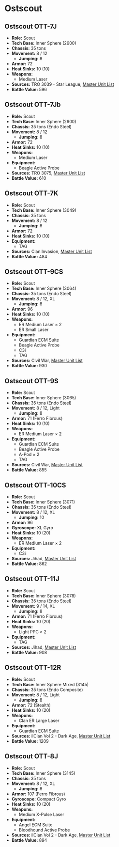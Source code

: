 # Ostscout
## Ostscout OTT-7J
- **Role:** Scout
- **Tech Base:** Inner Sphere (2600)
- **Chassis:** 35 tons
- **Movement:** 8 / 12
  - **Jumping:** 8
- **Armor:** 72
- **Heat Sinks:** 10 (10)
- **Weapons:**
  - Medium Laser
- **Sources:** TRO 3039 - Star League, [Master Unit List](http://masterunitlist.info/Unit/Details/2366/ostscout-ott-7j)
- **Battle Value:** 596

## Ostscout OTT-7Jb
- **Role:** Scout
- **Tech Base:** Inner Sphere (2600)
- **Chassis:** 35 tons (Endo Steel)
- **Movement:** 8 / 12
  - **Jumping:** 8
- **Armor:** 72
- **Heat Sinks:** 10 (10)
- **Weapons:**
  - Medium Laser
- **Equipment:**
  - Beagle Active Probe
- **Sources:** TRO 3075, [Master Unit List](http://masterunitlist.info/Unit/Details/2367/ostscout-ott-7jb)
- **Battle Value:** 610

## Ostscout OTT-7K
- **Role:** Scout
- **Tech Base:** Inner Sphere (3049)
- **Chassis:** 35 tons
- **Movement:** 8 / 12
  - **Jumping:** 8
- **Armor:** 72
- **Heat Sinks:** 10 (10)
- **Equipment:**
  - TAG
- **Sources:** Clan Invasion, [Master Unit List](http://masterunitlist.info/Unit/Details/2368/ostscout-ott-7k)
- **Battle Value:** 484

## Ostscout OTT-9CS
- **Role:** Scout
- **Tech Base:** Inner Sphere (3064)
- **Chassis:** 35 tons (Endo Steel)
- **Movement:** 8 / 12, XL
  - **Jumping:** 8
- **Armor:** 96
- **Heat Sinks:** 10 (10)
- **Weapons:**
  - ER Medium Laser × 2
  - ER Small Laser
- **Equipment:**
  - Guardian ECM Suite
  - Beagle Active Probe
  - C3i
  - TAG
- **Sources:** Civil War, [Master Unit List](http://masterunitlist.info/Unit/Details/2369/ostscout-ott-9cs)
- **Battle Value:** 930

## Ostscout OTT-9S
- **Role:** Scout
- **Tech Base:** Inner Sphere (3065)
- **Chassis:** 35 tons (Endo Steel)
- **Movement:** 8 / 12, Light
  - **Jumping:** 8
- **Armor:** 71 (Ferro Fibrous)
- **Heat Sinks:** 10 (10)
- **Weapons:**
  - ER Medium Laser × 2
- **Equipment:**
  - Guardian ECM Suite
  - Beagle Active Probe
  - A-Pod × 2
  - TAG
- **Sources:** Civil War, [Master Unit List](http://masterunitlist.info/Unit/Details/2370/ostscout-ott-9s)
- **Battle Value:** 855

## Ostscout OTT-10CS
- **Role:** Scout
- **Tech Base:** Inner Sphere (3071)
- **Chassis:** 35 tons (Endo Steel)
- **Movement:** 8 / 12, XL
  - **Jumping:** 10
- **Armor:** 96
- **Gyroscope:** XL Gyro
- **Heat Sinks:** 10 (20)
- **Weapons:**
  - ER Medium Laser × 2
- **Equipment:**
  - C3i
- **Sources:** Jihad, [Master Unit List](http://masterunitlist.info/Unit/Details/2364/ostscout-ott-10cs)
- **Battle Value:** 862

## Ostscout OTT-11J
- **Role:** Scout
- **Tech Base:** Inner Sphere (3078)
- **Chassis:** 35 tons (Endo Steel)
- **Movement:** 9 / 14, XL
  - **Jumping:** 8
- **Armor:** 71 (Ferro Fibrous)
- **Heat Sinks:** 10 (20)
- **Weapons:**
  - Light PPC × 2
- **Equipment:**
  - TAG
- **Sources:** Jihad, [Master Unit List](http://masterunitlist.info/Unit/Details/2365/ostscout-ott-11j)
- **Battle Value:** 908

## Ostscout OTT-12R
- **Role:** Scout
- **Tech Base:** Inner Sphere Mixed (3145)
- **Chassis:** 35 tons (Endo Composite)
- **Movement:** 8 / 12, Light
  - **Jumping:** 8
- **Armor:** 72 (Stealth)
- **Heat Sinks:** 10 (20)
- **Weapons:**
  - Clan ER Large Laser
- **Equipment:**
  - Guardian ECM Suite
- **Sources:** ilClan Vol 2 - Dark Age, [Master Unit List](http://masterunitlist.info/Unit/Details/7452/ostscout-ott-12r)
- **Battle Value:** 1209

## Ostscout OTT-8J
- **Role:** Scout
- **Tech Base:** Inner Sphere (3145)
- **Chassis:** 35 tons
- **Movement:** 8 / 12, XL
  - **Jumping:** 8
- **Armor:** 107 (Ferro Fibrous)
- **Gyroscope:** Compact Gyro
- **Heat Sinks:** 10 (20)
- **Weapons:**
  - Medium X-Pulse Laser
- **Equipment:**
  - Angel ECM Suite
  - Bloodhound Active Probe
- **Sources:** ilClan Vol 2 - Dark Age, [Master Unit List](http://masterunitlist.info/Unit/Details/7451/ostscout-ott-8j)
- **Battle Value:** 894

